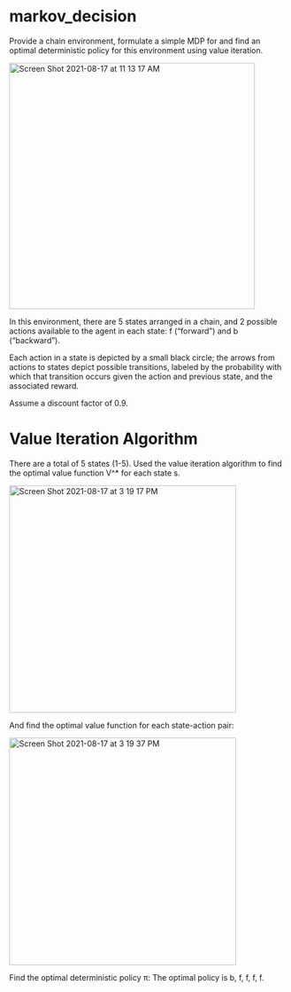 # markov_decision
Provide a chain environment, formulate a simple MDP for and find an optimal deterministic policy for this environment using value iteration.

<img width="444" alt="Screen Shot 2021-08-17 at 11 13 17 AM" src="https://user-images.githubusercontent.com/71328646/129658509-764a1f60-d22c-46e0-8434-53ba4c258b97.png">

In this environment, there are 5 states arranged in a chain, and 2 possible actions available to the agent in each state: f (“forward”) and b (“backward”).

Each action in a state is depicted by a small black circle; the arrows from actions to states depict possible transitions, labeled by the probability with which that transition occurs given the action and previous state, and the associated reward.

Assume a discount factor of 0.9.

# Value Iteration Algorithm
There are a total of 5 states (1-5). 
Used the value iteration algorithm to find the optimal value function V^* for each state s.

<img width="410" alt="Screen Shot 2021-08-17 at 3 19 17 PM" src="https://user-images.githubusercontent.com/71328646/129681399-5eed6abf-cf46-4eb6-881c-12dd9d9c2f4b.png">


And find the optimal value function for each state-action pair:

<img width="410" alt="Screen Shot 2021-08-17 at 3 19 37 PM" src="https://user-images.githubusercontent.com/71328646/129681458-33a7bc71-a718-41e0-a2f7-a8091579576e.png">


Find the optimal deterministic policy π:
The optimal policy is b, f, f, f, f.
